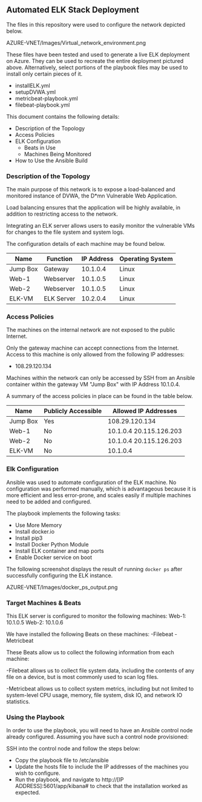 ## Automated ELK Stack Deployment

The files in this repository were used to configure the network depicted below.

AZURE-VNET/Images/Virtual_network_environment.png

These files have been tested and used to generate a live ELK deployment on Azure. They can be used to recreate the entire deployment pictured above. Alternatively, select portions of the playbook files may be used to install only certain pieces of it.

  - installELK.yml
  - setupDVWA.yml
  - metricbeat-playbook.yml
  - filebeat-playbook.yml

This document contains the following details:
- Description of the Topology
- Access Policies
- ELK Configuration
  - Beats in Use
  - Machines Being Monitored
- How to Use the Ansible Build


### Description of the Topology

The main purpose of this network is to expose a load-balanced and monitored instance of DVWA, the D*mn Vulnerable Web Application.

Load balancing ensures that the application will be highly available, in addition to restricting access to the network.

Integrating an ELK server allows users to easily monitor the vulnerable VMs for changes to the file system and system logs.


The configuration details of each machine may be found below.

| Name     | Function   | IP Address | Operating System |
|----------|------------|------------|------------------|
| Jump Box | Gateway    | 10.1.0.4   | Linux            |
| Web-1    | Webserver  | 10.1.0.5   | Linux            |
| Web-2    | Webserver  | 10.1.0.5   | Linux            |
| ELK-VM   | ELK Server | 10.2.0.4   | Linux            |

### Access Policies

The machines on the internal network are not exposed to the public Internet. 

Only the gateway machine can accept connections from the Internet. Access to this machine is only allowed from the following IP addresses:
- 108.29.120.134

Machines within the network can only be accessed by SSH from an Ansible container within the gateway VM "Jump Box" with IP Address 10.1.0.4.


A summary of the access policies in place can be found in the table below.

| Name     | Publicly Accessible | Allowed IP Addresses    |
|----------|---------------------|-------------------------|
| Jump Box | Yes                 | 108.29.120.134          |
| Web-1    | No                  | 10.1.0.4 20.115.126.203 |
| Web-2    | No                  | 10.1.0.4 20.115.126.203 |
| ELK-VM   | No                  | 10.1.0.4                |

### Elk Configuration

Ansible was used to automate configuration of the ELK machine. No configuration was performed manually, which is advantageous because it is more efficient and less error-prone, and scales easily if multiple machines need to be added and configured.

The playbook implements the following tasks:
- Use More Memory
- Install docker.io
- Install pip3
- Install Docker Python Module
- Install ELK container and map ports
- Enable Docker service on boot

The following screenshot displays the result of running `docker ps` after successfully configuring the ELK instance.

AZURE-VNET/Images/docker_ps_output.png

### Target Machines & Beats
This ELK server is configured to monitor the following machines:
Web-1: 10.1.0.5
Web-2: 10.1.0.6

We have installed the following Beats on these machines:
-Filebeat
-Metricbeat

These Beats allow us to collect the following information from each machine:

-Filebeat allows us to collect file system data, including the contents of any file on a device, but is most commonly used to scan log files.

-Metricbeat allows us to collect system metrics, including but not limited to system-level CPU usage, memory, file system, disk IO, and network IO statistics.

### Using the Playbook
In order to use the playbook, you will need to have an Ansible control node already configured. Assuming you have such a control node provisioned: 

SSH into the control node and follow the steps below:
- Copy the playbook file to /etc/ansible
- Update the hosts file to include the IP addresses of the machines you wish to configure.
- Run the playbook, and navigate to http://[IP ADDRESS]:5601/app/kibana# to check that the installation worked as expected.

